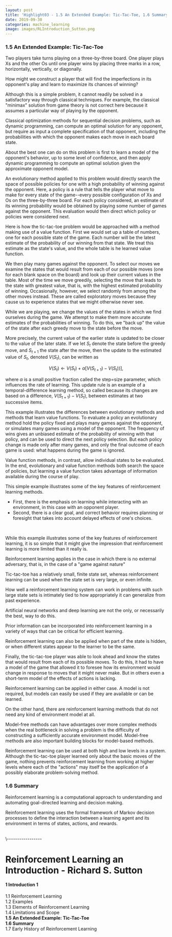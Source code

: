 ```yaml
---
layout: post
title: 'Highlight03 - 1.5 An Extended Example: Tic-Tac-Toe, 1.6 Summary <br> [RL an Introduction - S. Sutton]'
date: 2019-09-30
categories: machine_learning
image: images/RLIntroduction_Sutton.png
---
```

### 1.5 An Extended Example: Tic-Tac-Toe
Two players take turns playing on a three-by-three board. One player plays Xs and the other Os until one player wins by placing three marks in a row, horizontally, vertically, or diagonally.
<br>

How might we construct a player that will find the imperfections in its opponent's play and learn to maximize its chances of winning?
<br>

Although this is a simple problem, it cannot readily be solved in a satisfactory way through classical techniques. For example, the classical "minimax" solution from game theory is not correct here because it assumes a particular way of playing by the opponent.
<br>

Classical optimization methods for sequential decision problems, such as dynamic programming, can compute an optimal solution for any opponent, but require as input a complete specification of that opponent, including the probabilities with which the opponent makes each move in each board state.
<br>

About the best one can do on this problem is first to learn a model of the opponent's behavior, up to some level of confidence, and then apply dynamic programming to compute an optimal solution given the approximate opponent model.
<br>

An evolutionary method applied to this problem would directly search the space of possible policies for one with a high probability of winning against the opponent. Here, a policy is a rule that tells the player what move to make for every state of the game--every possible configuration of Xs and Os on the three-by-three board. For each policy considered, an estimate of its winning probability would be obtained by playing some number of games against the opponent. This evaluation would then direct which policy or policies were considered next.
<br>

Here is how the tic-tac-toe problem would be approached with a method making use of a value function. First we would set up a table of numbers, one for each possible state of the game. Each number will be the latest estimate of the probability of our winning from that state. We treat this estimate as the state's value, and the whole table is he learned value function.
<br>

We then play many games against the opponent. To select our moves we examine the states that would result from each of our possible moves (one for each blank space on the board) and look up their current values in the table. Most of the time we move greedily, selecting the move that leads to the state with greatest value, that is, with the highest estimated probability of winning. Occasionally, however, we select randomly from among the other moves instead. These are called exploratory moves because they cause us to experience states that we might otherwise never see.
<br>

While we are playing, we change the values of the states in which we find ourselves during the game. We attempt to make them more accurate estimates of the probabilities of winning. To do this, we "back up" the value of the state after each greedy move to the state before the move.
<br>

More precisely, the current value of the earlier state is updated to be closer to the value of the later state. If we let $S_t$ denote the state before the greedy move, and $S_{t+1}$ the state after the move, then the update to the estimated value of $S_t$, denoted $V(S_t)$, can be written as

$$
V(S_t) \leftarrow V(S_t) + \alpha [V(S_{t+1}) - V(S_t))],
$$

where $\alpha$ is a small positive fraction called the step=size parameter, which influences the rate of learning. This update rule is an example of a temporal-difference learning method, so called because its changes are based on a difference, $V(S_{t+1})-V(S_t)$, between estimates at two successive items.
<br>

This example illustrates the differences between evolutionary methods and methods that learn value functions. To evaluate a policy an evolutionary method hold the policy fixed and plays many games against the opponent, or simulates many games using a model of the opponent. The frequency of wins gives an unbiased estimate of the probability of winning with that policy, and can be used to direct the next policy selection. But each policy change is made only after many games, and only the final outcome of each game is used: what happens during the game is ignored.
<br>

Value function methods, in contrast, allow individual states to be evaluated. In the end, evolutionary and value function methods both search the space of policies, but learning a value function takes advantage of information available during the course of play.
<br>

This simple example illustrates some of the key features of reinforcement learning methods.
- First, there is the emphasis on learning while interacting with an environment, in this case with an opponent player.
- Second, there is a clear goal, and correct behavior requires planning or foresight that takes into account delayed effects of one's choices.
<br>

While this example illustrates some of the key features of reinforcement learning, it is so simple that it might give the impression that reinforcement learning is more limited than it really is.
<br>

Reinforcement learning applies in the case in which there is no external adversary, that is, in the case of a "game against nature"
<br>

Tic-tac-toe has a relatively small, finite state set, whereas reinforcement learning can be used when the state set is very large, or even infinite.
<br>

How well a reinforcement learning system can work in problems with such large state sets is intimately tied to how appropriately it can generalize from past experience.
<br>

Artificial neural networks and deep learning are not the only, or necessarily the best, way to do this.
<br>

Prior information can be incorporated into reinforcement learning in a variety of ways that can be critical for efficient learning.
<br>

Reinforcement learning can also be applied when part of the state is hidden, or when different states appear to the learner to be the same.
<br>

Finally, the tic-tac-toe player was able to look ahead and know the states that would result from each of its possible moves. To do this, it had to have a model of the game that allowed it to foresee how its environment would change in response to moves that it might never make. But in others even a short-term model of the effects of actions is lacking.
<br>

Reinforcement learning can be applied in either case. A model is not required, but models can easily be used if they are available or can be learned.
<br>

On the other hand, there are reinforcement learning methods that do not need any kind of environment model at all.
<br>

Model-free methods can have advantages over more complex methods when the real bottleneck in solving a problem is the difficulty of constructing a sufficiently accurate environment model. Model-free methods are also important building blocks for model-based methods.
<br>

Reinforcement learning can be used at both high and low levels in a system. Although the tic-tac-toe player learned only about the basic moves of the game, nothing prevents reinforcement learning from working at higher levels where each of the "actions" may itself be the application of a possibly elaborate problem-solving method.
<br>

### 1.6 Summary
Reinforcement learning is a computational approach to understanding and automating goal-directed learning and decision making.
<br>

Reinforcement learning uses the formal framework of Markov decision processes to define the interaction between a learning agent and its environment in terms of states, actions, and rewards.


<br>
\-----------------

# Reinforcement Learning an Introduction - Richard S. Sutton

#### 1 Introduction 1
1.1 Reinforcement Learning<br>
1.2 Examples<br>
1.3 Elements of Reinforcement Learning<br>
1.4 Limitations and Scope<br>
<b>1.5 An Extended Example: Tic-Tac-Toe<br>
1.6 Summary<br></b>
1.7 Early History of Reinforcement Learning<br>
